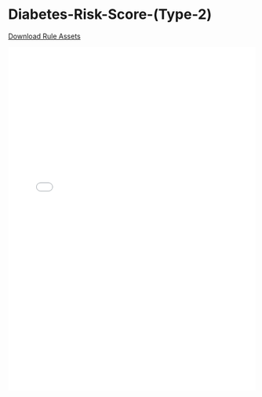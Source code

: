 # Diabetes-Risk-Score-(Type-2)

[Download Rule Assets](https://github.com/corticon/templates/blob/main/Dynamic-Form-Templates/Diabetes-Risk-Score-(Type-2)/Rule%20Assets.zip)

<iframe width="100%" height="700" src="//jsfiddle.net/salmelinovitz/5r60fxn9/10/embedded/result/" allowfullscreen="allowfullscreen" allowpaymentrequest frameborder="0"></iframe>
